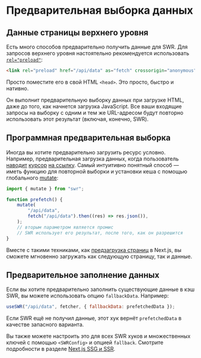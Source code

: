# Предварительная выборка данных

## Данные страницы верхнего уровня

Есть много способов предварительно получить данные для SWR. Для запросов
верхнего уровня настоятельно рекомендуется использовать
[`rel="preload"`](https://developer.mozilla.org/ru/docs/Web/HTML/Preloading_content):

```html
<link rel="preload" href="/api/data" as="fetch" crossorigin="anonymous" />
```

Просто поместите его в свой HTML `<head>`. Это просто, быстро и нативно.

Он выполнит предварительную выборку данных при загрузке HTML, даже до того, как
начнется загрузка JavaScript. Все ваши входящие запросы на выборку с одним и тем
же URL-адресом будут повторно использовать этот результат (включая, конечно,
SWR).

## Программная предварительная выборка

Иногда вы хотите предварительно загрузить ресурс условно. Например,
предварительная загрузка данных, когда пользователь
[наводит](https://github.com/GoogleChromeLabs/quicklink)
[курсор](https://github.com/guess-js/guess) [на ссылку](https://instant.page).
Самый интуитивно понятный способ — иметь функцию для повторной выборки и
установки кеша с помощью глобального [mutate](/docs/mutation):

```js
import { mutate } from "swr";

function prefetch() {
    mutate(
        "/api/data",
        fetch("/api/data").then((res) => res.json()),
    );
    // вторым параметром является промис
    // SWR использует его результат, после того, как он разрешится
}
```

Вместе с такими техниками, как
[предзагрузка страниц](https://nextjs.org/docs/api-reference/next/router#routerprefetch)
в Next.js, вы сможете мгновенно загружать как следующую страницу, так и данные.

## Предварительное заполнение данных

Если вы хотите предварительно заполнить существующие данные в кэш SWR, вы можете
использовать опцию `fallbackData`. Например:

```jsx
useSWR("/api/data", fetcher, { fallbackData: prefetchedData });
```

Если SWR ещё не получил данные, этот хук вернёт `prefetchedData` в качестве
запасного варианта.

Вы также можете настроить это для всех SWR хуков и множественных ключей с
помощью `<SWRConfig>` и опцией `fallback`. Смотрите подробности в разделе
[Next.js SSG и SSR](/docs/with-nextjs).
